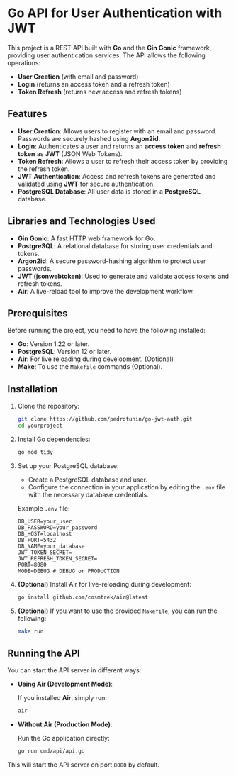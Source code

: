 # Go API for User Authentication with JWT

This project is a REST API built with **Go** and the **Gin Gonic** framework, providing user authentication services. The API allows the following operations:

- **User Creation** (with email and password)
- **Login** (returns an access token and a refresh token)
- **Token Refresh** (returns new access and refresh tokens)

## Features

- **User Creation**: Allows users to register with an email and password. Passwords are securely hashed using **Argon2id**.
- **Login**: Authenticates a user and returns an **access token** and **refresh token** as **JWT** (JSON Web Tokens).
- **Token Refresh**: Allows a user to refresh their access token by providing the refresh token.
- **JWT Authentication**: Access and refresh tokens are generated and validated using **JWT** for secure authentication.
- **PostgreSQL Database**: All user data is stored in a **PostgreSQL** database.

## Libraries and Technologies Used

- **Gin Gonic**: A fast HTTP web framework for Go.
- **PostgreSQL**: A relational database for storing user credentials and tokens.
- **Argon2id**: A secure password-hashing algorithm to protect user passwords.
- **JWT (jsonwebtoken)**: Used to generate and validate access tokens and refresh tokens.
- **Air**: A live-reload tool to improve the development workflow.

## Prerequisites

Before running the project, you need to have the following installed:

- **Go**: Version 1.22 or later.
- **PostgreSQL**: Version 12 or later.
- **Air**: For live reloading during development. (Optional)
- **Make**: To use the `Makefile` commands (Optional).

## Installation

1. Clone the repository:

    ```bash
    git clone https://github.com/pedrotunin/go-jwt-auth.git
    cd yourproject
    ```

2. Install Go dependencies:

    ```bash
    go mod tidy
    ```

3. Set up your PostgreSQL database:
    - Create a PostgreSQL database and user.
    - Configure the connection in your application by editing the `.env` file with the necessary database credentials.

    Example `.env` file:

    ```env
    DB_USER=your_user
    DB_PASSWORD=your_password
    DB_HOST=localhost
    DB_PORT=5432
    DB_NAME=your_database
    JWT_TOKEN_SECRET=
    JWT_REFRESH_TOKEN_SECRET=
    PORT=8080
    MODE=DEBUG # DEBUG or PRODUCTION
    ```

4. **(Optional)** Install Air for live-reloading during development:

    ```bash
    go install github.com/cosmtrek/air@latest
    ```

5. **(Optional)** If you want to use the provided `Makefile`, you can run the following:

    ```bash
    make run
    ```

## Running the API

You can start the API server in different ways:

- **Using Air (Development Mode)**:

    If you installed **Air**, simply run:

    ```bash
    air
    ```

- **Without Air (Production Mode)**:

    Run the Go application directly:

    ```bash
    go run cmd/api/api.go
    ```

This will start the API server on port `8080` by default.